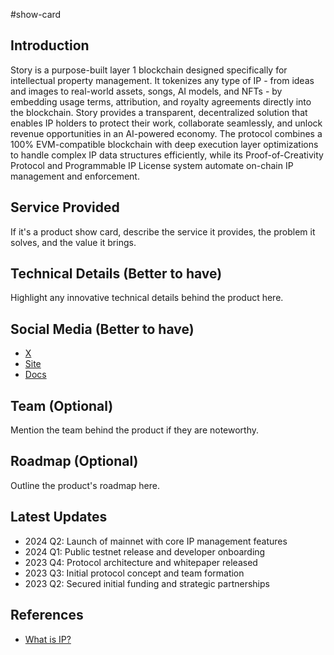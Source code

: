 #show-card 

## Introduction

Story is a purpose-built layer 1 blockchain designed specifically for intellectual property management. It tokenizes any type of IP - from ideas and images to real-world assets, songs, AI models, and NFTs - by embedding usage terms, attribution, and royalty agreements directly into the blockchain. Story provides a transparent, decentralized solution that enables IP holders to protect their work, collaborate seamlessly, and unlock revenue opportunities in an AI-powered economy. The protocol combines a 100% EVM-compatible blockchain with deep execution layer optimizations to handle complex IP data structures efficiently, while its Proof-of-Creativity Protocol and Programmable IP License system automate on-chain IP management and enforcement.

## Service Provided

If it's a product show card, describe the service it provides, the problem it solves, and the value it brings.



## Technical Details (Better to have)

Highlight any innovative technical details behind the product here.

## Social Media (Better to have)

- [X](https://x.com/StoryProtocol)
- [Site](https://www.storyprotocol.xyz/)
- [Docs](https://docs.story.foundation/)

## Team (Optional)

Mention the team behind the product if they are noteworthy.

## Roadmap (Optional)

Outline the product's roadmap here.

## Latest Updates

- 2024 Q2: Launch of mainnet with core IP management features
- 2024 Q1: Public testnet release and developer onboarding
- 2023 Q4: Protocol architecture and whitepaper released
- 2023 Q3: Initial protocol concept and team formation
- 2023 Q2: Secured initial funding and strategic partnerships

## References

- [What is IP?](https://open.substack.com/pub/jasonzhao/p/what-is-ip?utm_campaign=post&utm_medium=web)
